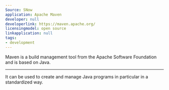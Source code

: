 ```yaml
---
Source: SNow
application: Apache Maven
developer: null
developerlink: https://maven.apache.org/
licensingmodel: open source
linkapplication: null
tags:
- development
---
```

Maven is a build management tool from the Apache Software Foundation and is based on Java. 

---

It can be used to create and manage Java programs in particular in a standardized way.

